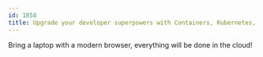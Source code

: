 ```yaml
---
id: 1858
title: Upgrade your developer superpowers with Containers, Kubernetes, and OpenShift
---
```

Bring a laptop with a modern browser, everything will be done in the cloud!